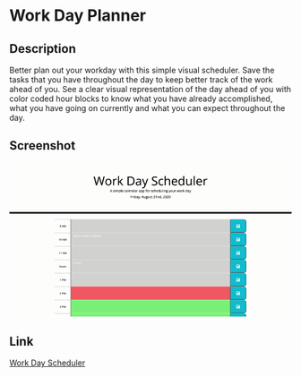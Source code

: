 # Work Day Planner

## Description
Better plan out your workday with this simple visual scheduler. Save the tasks that you have throughout the day to keep better track of the work ahead of you. See a clear visual representation of the day ahead of you with color coded hour blocks to know what you have already accomplished, what you have going on currently and what you can expect throughout the day.

## Screenshot
![Work Day Scheduler](./assets/images/work-day-scheduler.gif)

## Link
[Work Day Scheduler](https://tdmoore004.github.io/work-day-scheduler/)